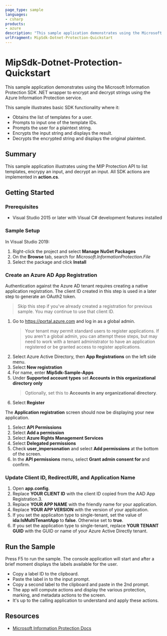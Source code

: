 ```yaml
---
page_type: sample
languages:
- csharp
products:
- azure
description: "This sample application demonstrates using the Microsoft Information Protection SDK .NET wrapper to encrypt and decrypt strings using the Azure Information Protection service."
urlFragment: MipSdk-Dotnet-Protection-Quickstart
---
```


# MipSdk-Dotnet-Protection-Quickstart

This sample application demonstrates using the Microsoft Information Protection SDK .NET wrapper to encrypt and decrypt strings using the Azure Information Protection service.

This sample illustrates basic SDK functionality where it:

- Obtains the list of templates for a user.
- Prompts to input one of the template IDs.
- Prompts the user for a plaintext string.
- Encrypts the input string and displays the result.
- Decrypts the encrypted string and displays the original plaintext.

## Summary

This sample application illustrates using the MIP Protection API to list templates, encrypy an input, and decrypt an input. All SDK actions are implemented in **action.cs**. 

## Getting Started

### Prerequisites

- Visual Studio 2015 or later with Visual C# development features installed

### Sample Setup

In Visual Studio 2019:

1. Right-click the project and select **Manage NuGet Packages**
2. On the **Browse** tab, search for *Microsoft.InformationProtection.File*
3. Select the package and click **Install**

### Create an Azure AD App Registration

Authentication against the Azure AD tenant requires creating a native application registration. The client ID created in this step is used in a later step to generate an OAuth2 token.

> Skip this step if you've already created a registration for previous sample. You may continue to use that client ID.

1. Go to https://portal.azure.com and log in as a global admin.
   > Your tenant may permit standard users to register applications. If you aren't a global admin, you can attempt these steps, but may need to work with a tenant administrator to have an application registered or be granted access to register applications.
2. Select Azure Active Directory, then **App Registrations** on the left side menu.
3. Select **New registration**
4. For name, enter **MipSdk-Sample-Apps**
5. Under **Supported account types** set **Accounts in this organizational directory only**
   > Optionally, set this to **Accounts in any organizational directory**.
6. Select **Register**

The **Application registration** screen should now be displaying your new application.

1. Select **API Permissions**
2. Select **Add a permission**
3. Select **Azure Rights Management Services**
4. Select **Delegated permissions**
5. Check **user_impersonation** and select **Add permissions** at the bottom of the screen.
6. In the **API permissions** menu, select **Grant admin consent for <TENANT NAME>** and confirm.

### Update Client ID, RedirectURI, and Application Name

1. Open **app.config**.
2. Replace **YOUR CLIENT ID** with the client ID copied from the AAD App Registration.3. 
3. Replace **YOUR APP NAME** with the friendly name for your application.
4. Replace **YOUR APP VERSION** with the version of your application.
5. If you set the applicaiton type to single-tenant, set the value of **ida:IsMultiTenantApp** to **false**. Otherwise set to **true**.
6. If you set the application type to single-tenant, replace **YOUR TENANT GUID** with the GUID or name of your Azure Active Directly tenant.

## Run the Sample

Press F5 to run the sample. The console application will start and after a brief moment displays the labels available for the user.

- Copy a label ID to the clipboard.
- Paste the label in to the input prompt.
- Copy a second label to the clipboard and paste in the 2nd prompt.
- The app will compute actions and display the various protection, marking, and metadata actions to the screen.
- It's up to the calling application to understand and apply these actions.

## Resources

- [Microsoft Information Protection Docs](https://aka.ms/mipsdkdocs)
